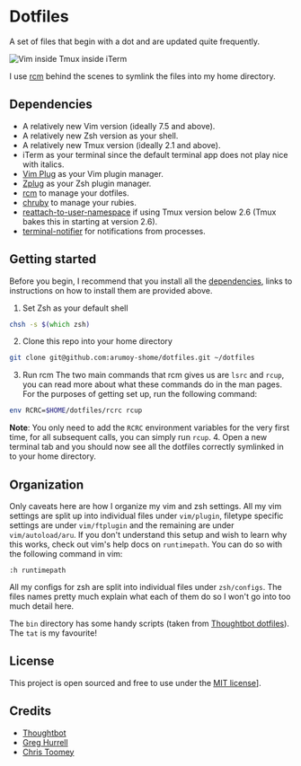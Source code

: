 # Dotfiles #

A set of files that begin with a dot and are updated quite frequently.

![Vim inside Tmux inside iTerm](looks.png "I use Fira Code or Fantasque Sans
Mono as my font")

I use [rcm](https://github.com/thoughtbot/rcm) behind the scenes to symlink the
files into my home directory.

## Dependencies ##

* A relatively new Vim version (ideally 7.5 and above).
* A relatively new Zsh version as your shell.
* A relatively new Tmux version (ideally 2.1 and above).
* iTerm as your terminal since the default terminal app does not play nice with
  italics.
* [Vim Plug](https://github.com/junegunn/vim-plug/) as your Vim plugin manager.
* [Zplug](https://github.com/zplug/zplug) as your Zsh plugin manager.
* [rcm](https://github.com/thoughtbot/rcm) to manage your dotfiles.
* [chruby](https://github.com/postmodern/chruby) to manage your rubies.
* [reattach-to-user-namespace](https://github.com/ChrisJohnsen/tmux-MacOSX-pasteboard)
  if using Tmux version below 2.6 (Tmux bakes this in starting at version 2.6).
* [terminal-notifier](https://github.com/julienXX/terminal-notifier) for
  notifications from processes.

## Getting started ##

Before you begin, I recommend that you install all the [dependencies](#dependencies),
links to instructions on how to install them are provided above.

1. Set Zsh as your default shell
```zsh
chsh -s $(which zsh)
```
2. Clone this repo into your home directory
```zsh
git clone git@github.com:arumoy-shome/dotfiles.git ~/dotfiles
```
3. Run rcm
The two main commands that rcm gives us are `lsrc` and `rcup`, you can read more
about what these commands do in the man pages. For the purposes of getting set
up, run the following command:
```zsh
env RCRC=$HOME/dotfiles/rcrc rcup
```
**Note**: You only need to add the `RCRC` environment variables for the very
first time, for all subsequent calls, you can simply run `rcup`.
4. Open a new terminal tab and you should now see all the dotfiles correctly
   symlinked in to your home directory.

## Organization ##

Only caveats here are how I organize my vim and zsh settings. All my vim
settings are split up into individual files under `vim/plugin`, filetype
specific settings are under `vim/ftplugin` and the remaining are under
`vim/autoload/aru`. If you don't understand this setup and wish to learn why
this works, check out vim's help docs on `runtimepath`. You can do so with the
following command in vim:

```vimscript
:h runtimepath
```

All my configs for zsh are split into individual files under `zsh/configs`. The
files names pretty much explain what each of them do so I won't go into too much
detail here.

The `bin` directory has some handy scripts (taken from [Thoughtbot
dotfiles](https://github.com/thoughtbot/dotfiles/tree/master/bin)). The `tat` is
my favourite!

## License ##

This project is open sourced and free to use under the [MIT license](LICENSE.md)].

## Credits ##

* [Thoughtbot](https://github.com/thoughtbot/dotfiles)
* [Greg Hurrell](https://github.com/wincent/wincent)
* [Chris Toomey](https://github.com/christoomey/dotfiles)

